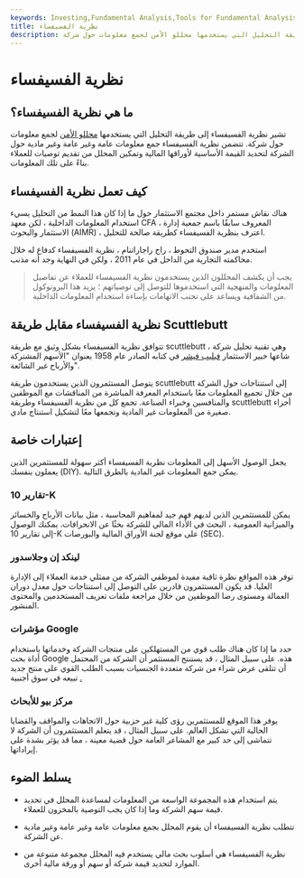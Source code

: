 ```yaml
---
keywords: Investing,Fundamental Analysis,Tools for Fundamental Analysis,Tools
title: نظرية الفسيفساء
description: تشير نظرية الفسيفساء إلى طريقة التحليل التي يستخدمها محللو الأمن لجمع معلومات حول شركة.
---
```


# نظرية الفسيفساء
## ما هي نظرية الفسيفساء؟

تشير نظرية الفسيفساء إلى طريقة التحليل التي يستخدمها [محللو الأمن](/securityanalyst) لجمع معلومات حول شركة. تتضمن نظرية الفسيفساء جمع معلومات عامة وغير عامة وغير مادية حول الشركة لتحديد القيمة الأساسية لأوراقها المالية وتمكين المحلل من تقديم توصيات للعملاء بناءً على تلك المعلومات.

## كيف تعمل نظرية الفسيفساء

هناك نقاش مستمر داخل مجتمع الاستثمار حول ما إذا كان هذا النمط من التحليل يسيء استخدام المعلومات الداخلية ، لكن معهد CFA ، المعروف سابقًا باسم جمعية إدارة الاستثمار والبحوث (AIMR) ، اعترف بنظرية الفسيفساء كطريقة صالحة للتحليل.

استخدم مدير صندوق التحوط ، راج راجاراتنام ، نظرية الفسيفساء كدفاع له خلال محاكمته التجارية من الداخل في عام 2011 ، ولكن في النهاية وجد أنه مذنب.

> يجب أن يكشف المحللون الذين يستخدمون نظرية الفسيفساء للعملاء عن تفاصيل المعلومات والمنهجية التي استخدموها للتوصل إلى توصياتهم ؛ يزيد هذا البروتوكول من الشفافية ويساعد على تجنب الاتهامات بإساءة استخدام المعلومات الداخلية.

>

## نظرية الفسيفساء مقابل طريقة Scuttlebutt

تتوافق نظرية الفسيفساء بشكل وثيق مع طريقة scuttlebutt ، وهي تقنية تحليل شركة شاعها خبير الاستثمار [فيليب فيشر](/the_greatest_generation) في كتابه الصادر عام 1958 بعنوان "الأسهم المشتركة والأرباح غير الشائعة".

يتوصل المستثمرون الذين يستخدمون طريقة scuttlebutt إلى استنتاجات حول الشركة من خلال تجميع المعلومات معًا باستخدام المعرفة المباشرة من المناقشات مع الموظفين والمنافسين وخبراء الصناعة. تجمع كل من نظرية الفسيفساء وطريقة scuttlebutt أجزاء صغيرة من المعلومات غير المادية وتجمعها معًا لتشكيل استنتاج مادي.

## إعتبارات خاصة

يجعل الوصول الأسهل إلى المعلومات نظرية الفسيفساء أكثر سهولة للمستثمرين الذين يعملون بنفسك (DIY). يمكن جمع المعلومات غير المادية بالطرق التالية.

### تقارير 10-K

يمكن للمستثمرين الذين لديهم فهم جيد لمفاهيم المحاسبة ، مثل بيانات الأرباح والخسائر والميزانية العمومية ، البحث في الأداء المالي للشركة بحثًا عن الانحرافات. يمكنك الوصول إلى تقارير 10-K على موقع لجنة الأوراق المالية والبورصات (SEC).

### لينكد إن وجلاسدور

توفر هذه المواقع نظرة ثاقبة مفيدة لموظفي الشركة من ممثلي خدمة العملاء إلى الإدارة العليا. قد يكون المستثمرون قادرين على التوصل إلى استنتاجات حول معدل دوران العمالة ومستوى رضا الموظفين من خلال مراجعة ملفات تعريف المستخدمين والمحتوى المنشور.

### مؤشرات Google

حدد ما إذا كان هناك طلب قوي من المستهلكين على منتجات الشركة وخدماتها باستخدام أداة بحث Google هذه. على سبيل المثال ، قد يستنتج المستثمر أن الشركة من المحتمل أن تتلقى عرض شراء من شركة متعددة الجنسيات بسبب الطلب القوي على منتج جديد تبيعه في سوق أجنبية [.](/takeover)

### مركز بيو للأبحاث

يوفر هذا الموقع للمستثمرين رؤى كلية غير حزبية حول الاتجاهات والمواقف والقضايا الحالية التي تشكل العالم. على سبيل المثال ، قد يتعلم المستثمرون أن الشركة لا تتماشى إلى حد كبير مع المشاعر العامة حول قضية معينة ، مما قد يؤثر بشدة على إيراداتها.

## يسلط الضوء

- يتم استخدام هذه المجموعة الواسعة من المعلومات لمساعدة المحلل في تحديد قيمة سهم الشركة وما إذا كان يجب التوصية بالمخزون للعملاء.

- تتطلب نظرية الفسيفساء أن يقوم المحلل بجمع معلومات عامة وغير عامة وغير مادية عن الشركة.

- نظرية الفسيفساء هي أسلوب بحث مالي يستخدم فيه المحلل مجموعة متنوعة من الموارد لتحديد قيمة شركة أو سهم أو ورقة مالية أخرى.

